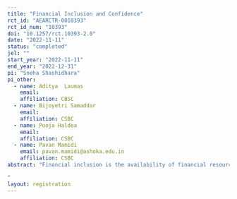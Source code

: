 ```yaml
---
title: "Financial Inclusion and Confidence"
rct_id: "AEARCTR-0010393"
rct_id_num: "10393"
doi: "10.1257/rct.10393-2.0"
date: "2022-11-11"
status: "completed"
jel: ""
start_year: "2022-11-11"
end_year: "2022-12-31"
pi: "Sneha Shashidhara"
pi_other:
  - name: Aditya  Laumas
    email: 
    affiliation: CBSC
  - name: Bijoyetri Samaddar
    email: 
    affiliation: CSBC
  - name: Pooja Haldea
    email: 
    affiliation: CSBC
  - name: Pavan Mamidi
    email: pavan.mamidi@ashoka.edu.in
    affiliation: CSBC
abstract: "Financial inclusion is the availability of financial resources, including transactions, payments, savings, credit and insurance, and equal opportunities to access these financial services. However, despite the growing usage of digital payments, many people in India continue to prefer cash-based transactions due to various factors, one of which is likely the low confidence level in navigating the payment apps or the smartphone itself. Here, in a lab-in-the-field experiment, we plan to test simple video interventions targeted at smartphone users to perform a QR code transaction. They are asked to practise the transaction while watching the video to learn the task step-by-step.
"
layout: registration
---
```


